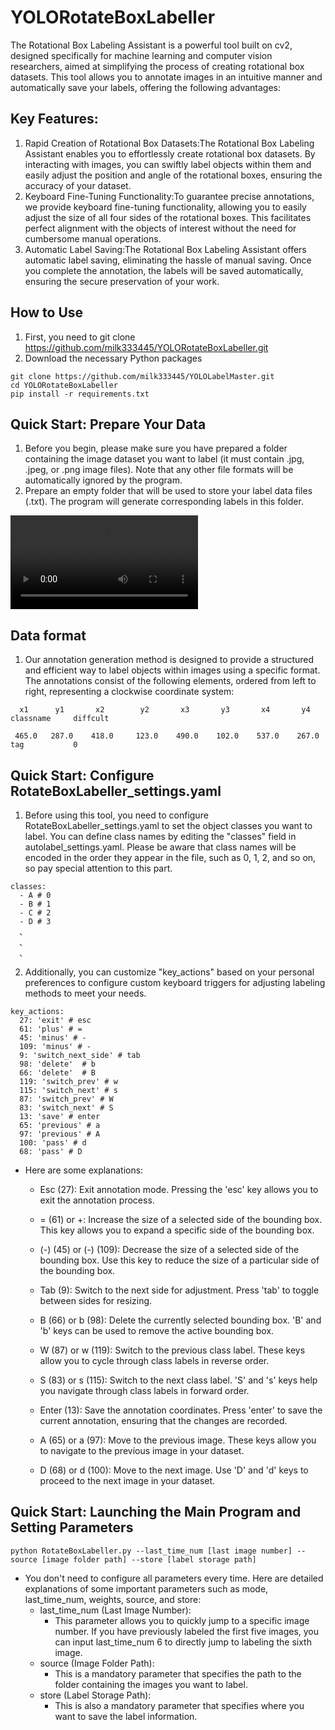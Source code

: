 # YOLORotateBoxLabeller

The Rotational Box Labeling Assistant is a powerful tool built on cv2, designed specifically for machine learning and computer vision researchers, aimed at simplifying the process of creating rotational box datasets. This tool allows you to annotate images in an intuitive manner and automatically save your labels, offering the following advantages:

## Key Features:
1. Rapid Creation of Rotational Box Datasets:The Rotational Box Labeling Assistant enables you to effortlessly create rotational box datasets. By interacting with images, you can swiftly label objects within them and easily adjust the position and angle of the rotational boxes, ensuring the accuracy of your dataset.
2. Keyboard Fine-Tuning Functionality:To guarantee precise annotations, we provide keyboard fine-tuning functionality, allowing you to easily adjust the size of all four sides of the rotational boxes. This facilitates perfect alignment with the objects of interest without the need for cumbersome manual operations.
3. Automatic Label Saving:The Rotational Box Labeling Assistant offers automatic label saving, eliminating the hassle of manual saving. Once you complete the annotation, the labels will be saved automatically, ensuring the secure preservation of your work.

## How to Use
1. First, you need to git clone https://github.com/milk333445/YOLORotateBoxLabeller.git
2. Download the necessary Python packages
```python=
git clone https://github.com/milk333445/YOLOLabelMaster.git
cd YOLORotateBoxLabeller
pip install -r requirements.txt
```

## Quick Start: Prepare Your Data
1. Before you begin, please make sure you have prepared a folder containing the image dataset you want to label (it must contain .jpg, .jpeg, or .png image files). Note that any other file formats will be automatically ignored by the program.
2. Prepare an empty folder that will be used to store your label data files (.txt). The program will generate corresponding labels in this folder.

![example](example/example.mp4)



## Data format
1. Our annotation generation method is designed to provide a structured and efficient way to label objects within images using a specific format. The annotations consist of the following elements, ordered from left to right, representing a clockwise coordinate system:
```python=
  x1      y1       x2        y2       x3       y3       x4       y4       classname     diffcult

 465.0   287.0    418.0     123.0    490.0    102.0    537.0    267.0        tag           0
```

## Quick Start: Configure RotateBoxLabeller_settings.yaml
1. Before using this tool, you need to configure RotateBoxLabeller_settings.yaml to set the object classes you want to label. You can define class names by editing the "classes" field in autolabel_settings.yaml. Please be aware that class names will be encoded in the order they appear in the file, such as 0, 1, 2, and so on, so pay special attention to this part.
```python=
classes:
  - A # 0
  - B # 1
  - C # 2
  - D # 3
  、
  、
  、
```

2. Additionally, you can customize "key_actions" based on your personal preferences to configure custom keyboard triggers for adjusting labeling methods to meet your needs.
```python=
key_actions:
  27: 'exit' # esc
  61: 'plus' # =
  45: 'minus' # -
  109: 'minus' # -
  9: 'switch_next_side' # tab
  98: 'delete'  # b
  66: 'delete'  # B
  119: 'switch_prev' # w
  115: 'switch_next' # s
  87: 'switch_prev' # W
  83: 'switch_next' # S
  13: 'save' # enter
  65: 'previous' # a
  97: 'previous' # A
  100: 'pass' # d
  68: 'pass' # D
```
- Here are some explanations:
  - Esc (27): Exit annotation mode. Pressing the 'esc' key allows you to exit the annotation process.

  - = (61) or +: Increase the size of a selected side of the bounding box. This key allows you to expand a specific side of the bounding box.

  - (-) (45) or (-) (109): Decrease the size of a selected side of the bounding box. Use this key to reduce the size of a particular side of the bounding box.

  - Tab (9): Switch to the next side for adjustment. Press 'tab' to toggle between sides for resizing.

  - B (66) or b (98): Delete the currently selected bounding box. 'B' and 'b' keys can be used to remove the active bounding box.

  - W (87) or w (119): Switch to the previous class label. These keys allow you to cycle through class labels in reverse order.

  - S (83) or s (115): Switch to the next class label. 'S' and 's' keys help you navigate through class labels in forward order.

  - Enter (13): Save the annotation coordinates. Press 'enter' to save the current annotation, ensuring that the changes are recorded.

  - A (65) or a (97): Move to the previous image. These keys allow you to navigate to the previous image in your dataset.

  - D (68) or d (100): Move to the next image. Use 'D' and 'd' keys to proceed to the next image in your dataset.

## Quick Start: Launching the Main Program and Setting Parameters
```python=
python RotateBoxLabeller.py --last_time_num [last image number] --source [image folder path] --store [label storage path]
```
- You don't need to configure all parameters every time. Here are detailed explanations of some important parameters such as mode, last_time_num, weights, source, and store:
  - last_time_num (Last Image Number):
    - This parameter allows you to quickly jump to a specific image number. If you have previously labeled the first five images, you can input last_time_num 6 to directly jump to labeling the sixth image.
  - source (Image Folder Path):
    - This is a mandatory parameter that specifies the path to the folder containing the images you want to label. 
  - store (Label Storage Path):
    - This is also a mandatory parameter that specifies where you want to save the label information.
   


